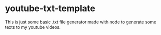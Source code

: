 # youtube-txt-template
This is just some basic .txt file generator made with node to generate some texts to my youtube videos.
